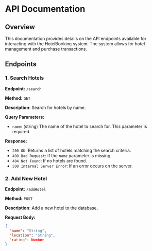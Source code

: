# API Documentation

## Overview

This documentation provides details on the API endpoints available for interacting with the HotelBooking system. The system allows for hotel management and purchase transactions.

## Endpoints

### 1. Search Hotels

**Endpoint:** `/search`

**Method:** `GET`

**Description:** Search for hotels by name.

**Query Parameters:**

- `name`: (string) The name of the hotel to search for. This parameter is required.

**Response:**

- `200 OK`: Returns a list of hotels matching the search criteria.
- `400 Bad Request`: If the `name` parameter is missing.
- `404 Not Found`: If no hotels are found.
- `500 Internal Server Error`: If an error occurs on the server.

### 2. Add New Hotel

**Endpoint:** `/addHotel`

**Method:** `POST`

**Description:** Add a new hotel to the database.

**Request Body:**

```json
{
  "name": "String",
  "location": "String",
  "rating": Number
}
```
